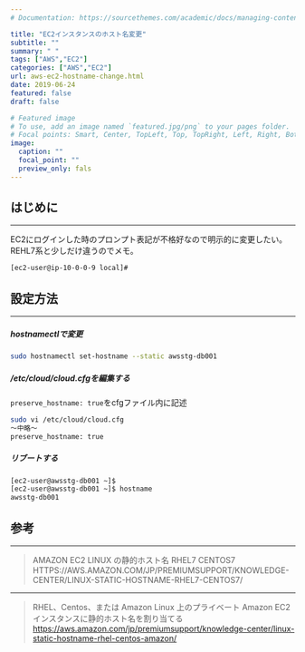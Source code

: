 ```yaml
---
# Documentation: https://sourcethemes.com/academic/docs/managing-content/

title: "EC2インスタンスのホスト名変更"
subtitle: ""
summary: " "
tags: ["AWS","EC2"]
categories: ["AWS","EC2"]
url: aws-ec2-hostname-change.html
date: 2019-06-24
featured: false
draft: false

# Featured image
# To use, add an image named `featured.jpg/png` to your pages folder.
# Focal points: Smart, Center, TopLeft, Top, TopRight, Left, Right, BottomLeft, Bottom, BottomRight.
image:
  caption: ""
  focal_point: ""
  preview_only: fals
---
```





## はじめに

------

EC2にログインした時のプロンプト表記が不格好なので明示的に変更したい。REHL7系と少しだけ違うのでメモ。

```sh
[ec2-user@ip-10-0-0-9 local]#
```

## 設定方法

------

##### hostnamectlで変更

```sh
sudo hostnamectl set-hostname --static awsstg-db001
```

##### /etc/cloud/cloud.cfgを編集する

`preserve_hostname: true`をcfgファイル内に記述

```sh
sudo vi /etc/cloud/cloud.cfg
～中略～
preserve_hostname: true
```

##### リブートする

```sh
[ec2-user@awsstg-db001 ~]$
[ec2-user@awsstg-db001 ~]$ hostname
awsstg-db001
```



## 参考

------

> AMAZON EC2 LINUX の静的ホスト名 RHEL7 CENTOS7 HTTPS://AWS.AMAZON.COM/JP/PREMIUMSUPPORT/KNOWLEDGE-CENTER/LINUX-STATIC-HOSTNAME-RHEL7-CENTOS7/

------

> RHEL、Centos、または Amazon Linux 上のプライベート Amazon EC2 インスタンスに静的ホスト名を割り当てる https://aws.amazon.com/jp/premiumsupport/knowledge-center/linux-static-hostname-rhel-centos-amazon/